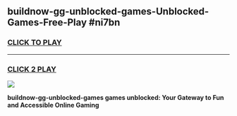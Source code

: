 
## buildnow-gg-unblocked-games-Unblocked-Games-Free-Play #ni7bn
<h3>
<a href="https://us.freeplayer.one?title=buildnow-gg-unblocked-games&ref=9M">CLICK TO PLAY</a></h3>
<hr>

<h3>
<a href="https://us.freeplayer.one?title=buildnow-gg-unblocked-games&ref=9M">CLICK 2 PLAY</a>
  
</h3>

<a href="https://us.freeplayer.one?title=buildnow-gg-unblocked-games&ref=9M"><img src="https://clearcache.store/games.png"></a>


**buildnow-gg-unblocked-games games unblocked: Your Gateway to Fun and Accessible Online Gaming**
